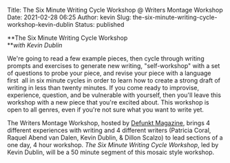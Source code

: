Title: The Six Minute Writing Cycle Workshop @ Writers Montage Workshop
Date: 2021-02-28 06:25
Author: kevin
Slug: the-six-minute-writing-cycle-workshop-kevin-dublin
Status: published

**The Six Minute Writing Cycle Workshop  
***with Kevin Dublin*

We're going to read a few example pieces, then cycle through writing prompts and exercises to generate new writing, "self-workshop" with a set of questions to probe your piece, and revise your piece with a language first  all in six minute cycles in order to learn how to create a strong draft of writing in less than twenty minutes. If you come ready to improvise, experience, question, and be vulnerable with yourself, then you'll leave this workshop with a new piece that you're excited about. This workshop is open to all genres, even if you're not sure what you want to write yet.

The Writers Montage Workshop, hosted by [Defunkt Magazine](https://www.defunktmag.com/), brings 4 different experiences with writing and 4 different writers (Patricia Coral, Raquel Abend van Dalen, Kevin Dublin, & Dillon Scalzo) to lead sections of a one day, 4 hour workshop. *The Six Minute Writing Cycle Workshop*, led by Kevin Dublin, will be a 50 minute segment of this mosaic style workshop.
